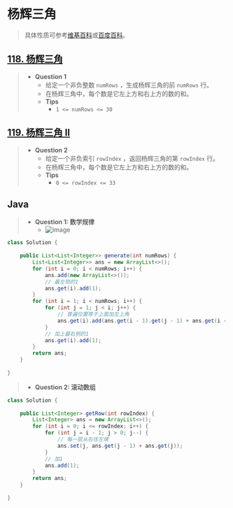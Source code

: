 # 杨辉三角

> 具体性质可参考[维基百科](https://zh.wikipedia.org/zh-hans/%E6%9D%A8%E8%BE%89%E4%B8%89%E8%A7%92%E5%BD%A2)或[百度百科](https://baike.baidu.com/item/%E6%9D%A8%E8%BE%89%E4%B8%89%E8%A7%92/215098)。

## [118. 杨辉三角](https://leetcode.cn/problems/pascals-triangle/)

> - **Question 1**
>   - 给定一个非负整数 `numRows` ，生成杨辉三角的前 `numRows` 行。
>   - 在杨辉三角中，每个数是它左上方和右上方的数的和。
>   - **Tips**
>     - `1 <= numRows <= 30`

## [119. 杨辉三角 II](https://leetcode.cn/problems/pascals-triangle-ii/)

> - **Question 2**
>   - 给定一个非负索引 `rowIndex` ，返回杨辉三角的第 `rowIndex` 行。
>   - 在杨辉三角中，每个数是它左上方和右上方的数的和。
>   - **Tips**
>     - `0 <= rowIndex <= 33`

## Java

> - **Question 1: 数学规律**
>   - ![image](杨辉三角左对齐.jpg)

```java
class Solution {
    
    public List<List<Integer>> generate(int numRows) {
        List<List<Integer>> ans = new ArrayList<>();
        for (int i = 0; i < numRows; i++) {
            ans.add(new ArrayList<>());
            // 最左侧的1
            ans.get(i).add(1);
        }
        for (int i = 1; i < numRows; i++) {
            for (int j = 1; j < i; j++) {
                // 普遍位置等于上面加左上角
                ans.get(i).add(ans.get(i - 1).get(j - 1) + ans.get(i - 1).get(j));
            }
            // 加上最右侧的1
            ans.get(i).add(1);
        }
        return ans;
    }
    
}
```

> - **Question 2: 滚动数组**

```java
class Solution {
    
    public List<Integer> getRow(int rowIndex) {
        List<Integer> ans = new ArrayList<>();
        for (int i = 0; i <= rowIndex; i++) {
            for (int j = i - 1; j > 0; j--) {
                // 每一层从右往左填
                ans.set(j, ans.get(j - 1) + ans.get(j));
            }
            // 加1
            ans.add(1);
        }
        return ans;
    }
    
}
```
